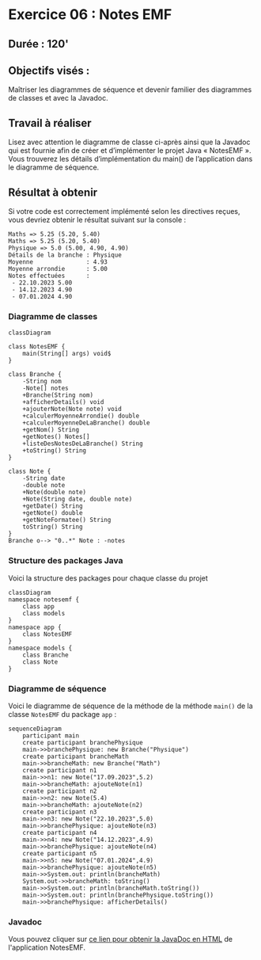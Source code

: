 # Exercice 06 : Notes EMF
## Durée : 120'
## Objectifs visés :
Maîtriser les diagrammes de séquence et devenir familier des diagrammes de classes et avec la Javadoc.

## Travail à réaliser
Lisez avec attention le diagramme de classe ci-après ainsi que la Javadoc qui est fournie afin de créer et d’implémenter le projet Java « NotesEMF ».
Vous trouverez les détails d’implémentation du main() de l’application dans le diagramme de séquence.

## Résultat à obtenir
Si votre code est correctement implémenté selon les directives reçues, vous devriez obtenir le résultat suivant sur la console :
```
Maths => 5.25 (5.20, 5.40)
Maths => 5.25 (5.20, 5.40)
Physique => 5.0 (5.00, 4.90, 4.90)
Détails de la branche : Physique
Moyenne               : 4.93
Moyenne arrondie      : 5.00
Notes effectuées      : 
 - 22.10.2023 5.00
 - 14.12.2023 4.90
 - 07.01.2024 4.90
```

### Diagramme de classes

```mermaid
classDiagram

class NotesEMF {
    main(String[] args) void$
}

class Branche {
    -String nom
    -Note[] notes
    +Branche(String nom)
    +afficherDetails() void
    +ajouterNote(Note note) void
    +calculerMoyenneArrondie() double
    +calculerMoyenneDeLaBranche() double
    +getNom() String
    +getNotes() Notes[]
    +listeDesNotesDeLaBranche() String
    +toString() String
}

class Note {
    -String date
    -double note
    +Note(double note)
    +Note(String date, double note)
    +getDate() String
    +getNote() double
    +getNoteFormatee() String
    toString() String
}
Branche o--> "0..*" Note : -notes
```
### Structure des packages Java
Voici la structure des packages pour chaque classe du projet
```mermaid
classDiagram
namespace notesemf {
    class app
    class models
}
namespace app {
    class NotesEMF
}
namespace models {
    class Branche
    class Note 
}
```
### Diagramme de séquence
Voici le diagramme de séquence de la méthode de la méthode `main()` de la classe `NotesEMF` du package `app` :
```mermaid
sequenceDiagram
    participant main
    create participant branchePhysique
    main->>branchePhysique: new Branche("Physique")
    create participant brancheMath
    main->>brancheMath: new Branche("Math")
    create participant n1
    main->>n1: new Note("17.09.2023",5.2)
    main->>brancheMath: ajouteNote(n1)
    create participant n2
    main->>n2: new Note(5.4)
    main->>brancheMath: ajouteNote(n2)
    create participant n3
    main->>n3: new Note("22.10.2023",5.0)
    main->>branchePhysique: ajouteNote(n3)
    create participant n4
    main->>n4: new Note("14.12.2023",4.9)
    main->>branchePhysique: ajouteNote(n4)
    create participant n5
    main->>n5: new Note("07.01.2024",4.9)
    main->>branchePhysique: ajouteNote(n5)
    main->>System.out: println(brancheMath)
    System.out->>brancheMath: toString()
    main->>System.out: println(brancheMath.toString())
    main->>System.out: println(branchePhysique.toString())
    main->>branchePhysique: afficherDetails()
```
### Javadoc
Vous pouvez cliquer sur [ce lien pour obtenir la JavaDoc en HTML](javadoc/index.html) de l'application NotesEMF.
